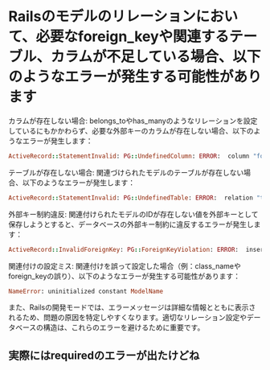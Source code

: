 # Railsのモデルのリレーションにおいて、必要なforeign_keyや関連するテーブル、カラムが不足している場合、以下のようなエラーが発生する可能性があります

カラムが存在しない場合:
belongs_toやhas_manyのようなリレーションを設定しているにもかかわらず、必要な外部キーのカラムが存在しない場合、以下のようなエラーが発生します：

```ruby
ActiveRecord::StatementInvalid: PG::UndefinedColumn: ERROR:  column "foreign_key_name" of relation "table_name" does not exist
```

テーブルが存在しない場合:
関連づけられたモデルのテーブルが存在しない場合、以下のようなエラーが発生します：

```ruby
ActiveRecord::StatementInvalid: PG::UndefinedTable: ERROR:  relation "table_name" does not exist
```

外部キー制約違反:
関連付けられたモデルのIDが存在しない値を外部キーとして保存しようとすると、データベースの外部キー制約に違反するエラーが発生します：

```ruby
ActiveRecord::InvalidForeignKey: PG::ForeignKeyViolation: ERROR:  insert or update on table "table_name" violates foreign key constraint "fk_name"
```

関連付けの設定ミス:
関連付けを誤って設定した場合（例：class_nameやforeign_keyの誤り）、以下のようなエラーが発生する可能性があります：

```ruby
NameError: uninitialized constant ModelName
```

また、Railsの開発モードでは、エラーメッセージは詳細な情報とともに表示されるため、問題の原因を特定しやすくなります。適切なリレーション設定やデータベースの構造は、これらのエラーを避けるために重要です。

## 実際にはrequiredのエラーが出たけどね
